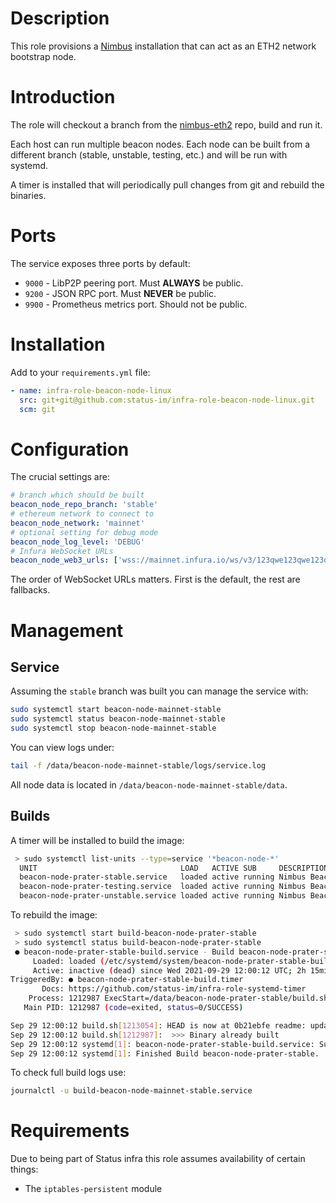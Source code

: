 # Description

This role provisions a [Nimbus](https://nimbus.status.im/) installation that can act as an ETH2 network bootstrap node.

# Introduction

The role will checkout a branch from the
[nimbus-eth2](https://github.com/status-im/nimbus-eth2) repo, build and run it.

Each host can run multiple beacon nodes. Each node can be built from a different
branch (stable, unstable, testing, etc.) and will be run with systemd.

A timer is installed that will periodically pull changes from git and rebuild
the binaries.

# Ports

The service exposes three ports by default:

* `9000` - LibP2P peering port. Must __ALWAYS__ be public.
* `9200` - JSON RPC port. Must __NEVER__ be public.
* `9900` - Prometheus metrics port. Should not be public.

# Installation

Add to your `requirements.yml` file:
```yaml
- name: infra-role-beacon-node-linux
  src: git+git@github.com:status-im/infra-role-beacon-node-linux.git
  scm: git
```

# Configuration

The crucial settings are:
```yaml
# branch which should be built
beacon_node_repo_branch: 'stable'
# ethereum network to connect to
beacon_node_network: 'mainnet'
# optional setting for debug mode
beacon_node_log_level: 'DEBUG'
# Infura WebSocket URLs
beacon_node_web3_urls: ['wss://mainnet.infura.io/ws/v3/123qwe123qwe123qwe']
```
The order of WebSocket URLs matters. First is the default, the rest are fallbacks.

# Management

## Service

Assuming the `stable` branch was built you can manage the service with:
```sh
sudo systemctl start beacon-node-mainnet-stable
sudo systemctl status beacon-node-mainnet-stable
sudo systemctl stop beacon-node-mainnet-stable
```
You can view logs under:
```sh
tail -f /data/beacon-node-mainnet-stable/logs/service.log
```
All node data is located in `/data/beacon-node-mainnet-stable/data`.

## Builds

A timer will be installed to build the image:
```sh
 > sudo systemctl list-units --type=service '*beacon-node-*'
  UNIT                                LOAD   ACTIVE SUB     DESCRIPTION
  beacon-node-prater-stable.service   loaded active running Nimbus Beacon Node on prater network (stable)
  beacon-node-prater-testing.service  loaded active running Nimbus Beacon Node on prater network (testing)
  beacon-node-prater-unstable.service loaded active running Nimbus Beacon Node on prater network (unstable)
```
To rebuild the image:
```sh
 > sudo systemctl start build-beacon-node-prater-stable
 > sudo systemctl status build-beacon-node-prater-stable
 ● beacon-node-prater-stable-build.service - Build beacon-node-prater-stable
     Loaded: loaded (/etc/systemd/system/beacon-node-prater-stable-build.service; enabled; vendor preset: enabled)
     Active: inactive (dead) since Wed 2021-09-29 12:00:12 UTC; 2h 15min ago
TriggeredBy: ● beacon-node-prater-stable-build.timer
       Docs: https://github.com/status-im/infra-role-systemd-timer
    Process: 1212987 ExecStart=/data/beacon-node-prater-stable/build.sh (code=exited, status=0/SUCCESS)
   Main PID: 1212987 (code=exited, status=0/SUCCESS)

Sep 29 12:00:12 build.sh[1213054]: HEAD is now at 0b21ebfe readme: update toc
Sep 29 12:00:12 build.sh[1212987]:  >>> Binary already built
Sep 29 12:00:12 systemd[1]: beacon-node-prater-stable-build.service: Succeeded.
Sep 29 12:00:12 systemd[1]: Finished Build beacon-node-prater-stable.
```
To check full build logs use:
```sh
journalctl -u build-beacon-node-mainnet-stable.service
```

# Requirements

Due to being part of Status infra this role assumes availability of certain things:

* The `iptables-persistent` module
